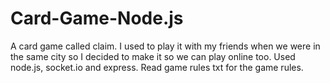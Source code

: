 # Card-Game-Node.js
A card game called claim. I used to play it with my friends when we were in the same city so I decided to make it so we can play online too.
Used node.js, socket.io and express. Read game rules txt for the game rules.
